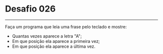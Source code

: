 # Desafio **026**
---
Faça um programa que leia uma frase pelo teclado e mostre:
* Quantas vezes aparece a letra "A";
* Em que posição ela aparece a primeira vez;
* Em que posição ela aparece a última vez.
